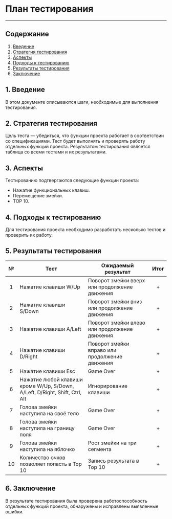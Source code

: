 # План тестирования

---

## Содержание

1. [Введение](#intro)
2. [Стратегия тестирования](#strategy)
3. [Аспекты](#aspects)
4. [Подходы к тестированию](#how)
5. [Результаты тестирования](#result)
6. [Заключение](#end)

<a name="intro">

## 1. Введение

В этом документе описываются шаги, необходимые для выполнения тестирования.

<a name="strategy">

## 2. Стратегия тестирования

Цель теста — убедиться, что функции проекта работает в соответствии со спецификациями. Тест будет выполнять и проверять работу отдельных функций проекта. Результатом тестирования является таблица со всеми тестами и их результатами.

<a name="aspects">

## 3. Аспекты

Тестированию подтвергаются следующие функции проекта:

  * Нажатие функциональных клавиш.
  * Перемещение змейки.
  * TOP 10.

<a name="how">

## 4. Подходы к тестированию

Для тестирования проекта необходимо разработать несколько тестов и проверить их работу.

<a name="result">

## 5. Результаты тестирования

| № | Тест | Ожидаемый результат | Итог |
| :---: | --- | --- | :---: |
| 1 | Нажатие клавиши W/Up | Поворот змейки вверх или продолжение движения | + |
| 2 | Нажатие клавиши S/Down | Поворот змейки вниз или продолжение движения | + |
| 3 | Нажатие клавиши A/Left | Поворот змейки влево или продолжение движения | + |
| 4 | Нажатие клавиши D/Right | Поворот змейки вправо или продолжение движения | + |
| 5 | Нажатие клавиши Esc | Game Over | + |
| 6 | Нажатие любой клавиши кроме W/Up, S/Down, A/Left, D/Right, Shift, Ctrl, Alt | Игнорирование клавиши | + |
| 7 | Голова змейки наступила на своё тело | Game Over | + |
| 8 | Голова змейки наступила на границу поля | Game Over | + |
| 9 | Голова змейки наступила на яблочко | Рост змейки на три сегмента | + |
| 10 | Количество очков позволяет попасть в Top 10 | Запись результата в Top 10 | + |

<a name="end">

## 6. Заключение

В результате тестирования была проверена работоспособность отдельных функций проекта, обнаружены и исправлены выявленные ошибки.
